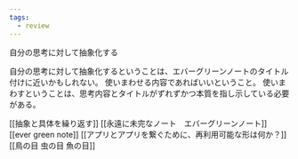 ```yaml
---
tags:
  - review
---
```

 自分の思考に対して抽象化する

自分の思考に対して抽象化するということは、エバーグリーンノートのタイトル付けに近いかもしれない。
使いまわせる内容であればいいということ。
使いまわすということは、思考内容とタイトルがずれずかつ本質を指し示している必要がある。

[[抽象と具体を繰り返す]]
[[永遠に未完なノート　エバーグリーンノート]]
[[ever green note]]
[[アプリとアプリを繋ぐために、再利用可能な形は何か？]]
[[鳥の目 虫の目 魚の目]]